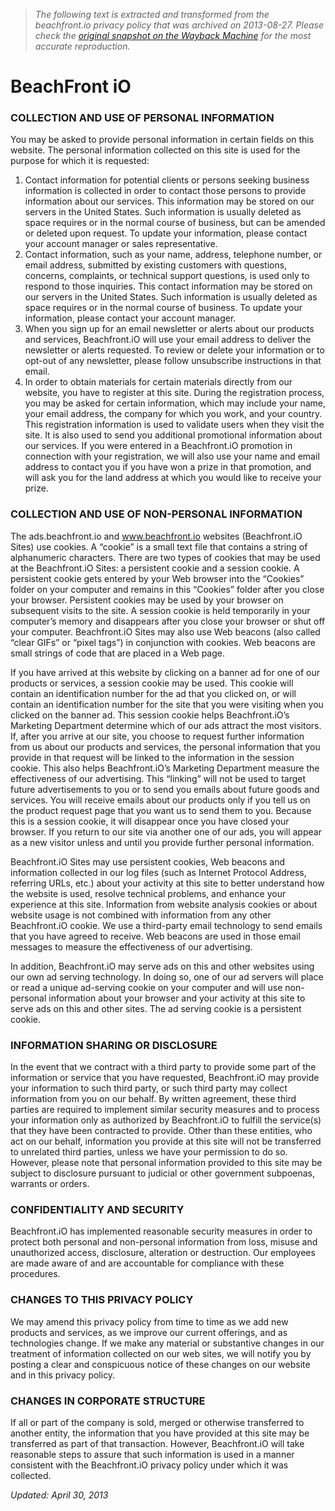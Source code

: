 > *The following text is extracted and transformed from the beachfront.io privacy policy that was archived on 2013-08-27. Please check the [original snapshot on the Wayback Machine](https://web.archive.org/web/20130827120247id_/http%3A//beachfront.io/legal/privacy) for the most accurate reproduction.*

# BeachFront iO

### COLLECTION AND USE OF PERSONAL INFORMATION

You may be asked to provide personal information in certain fields on this website. The personal information collected on this site is used for the purpose for which it is requested:

  1. Contact information for potential clients or persons seeking business information is collected in order to contact those persons to provide information about our services. This information may be stored on our servers in the United States. Such information is usually deleted as space requires or in the normal course of business, but can be amended or deleted upon request. To update your information, please contact your account manager or sales representative. 
  2. Contact information, such as your name, address, telephone number, or email address, submitted by existing customers with questions, concerns, complaints, or technical support questions, is used only to respond to those inquiries. This contact information may be stored on our servers in the United States. Such information is usually deleted as space requires or in the normal course of business. To update your information, please contact your account manager. 
  3. When you sign up for an email newsletter or alerts about our products and services, Beachfront.iO will use your email address to deliver the newsletter or alerts requested. To review or delete your information or to opt-out of any newsletter, please follow unsubscribe instructions in that email. 
  4. In order to obtain materials for certain materials directly from our website, you have to register at this site. During the registration process, you may be asked for certain information, which may include your name, your email address, the company for which you work, and your country. This registration information is used to validate users when they visit the site. It is also used to send you additional promotional information about our services. If you were entered in a Beachfront.iO promotion in connection with your registration, we will also use your name and email address to contact you if you have won a prize in that promotion, and will ask you for the land address at which you would like to receive your prize. 



### COLLECTION AND USE OF NON-PERSONAL INFORMATION

The ads.beachfront.io and www.beachfront.io websites (Beachfront.iO Sites) use cookies. A “cookie” is a small text file that contains a string of alphanumeric characters. There are two types of cookies that may be used at the Beachfront.iO Sites: a persistent cookie and a session cookie. A persistent cookie gets entered by your Web browser into the “Cookies” folder on your computer and remains in this “Cookies” folder after you close your browser. Persistent cookies may be used by your browser on subsequent visits to the site. A session cookie is held temporarily in your computer’s memory and disappears after you close your browser or shut off your computer. Beachfront.iO Sites may also use Web beacons (also called “clear GIFs” or “pixel tags”) in conjunction with cookies. Web beacons are small strings of code that are placed in a Web page.

If you have arrived at this website by clicking on a banner ad for one of our products or services, a session cookie may be used. This cookie will contain an identification number for the ad that you clicked on, or will contain an identification number for the site that you were visiting when you clicked on the banner ad. This session cookie helps Beachfront.iO’s Marketing Department determine which of our ads attract the most visitors. If, after you arrive at our site, you choose to request further information from us about our products and services, the personal information that you provide in that request will be linked to the information in the session cookie. This also helps Beachfront.iO’s Marketing Department measure the effectiveness of our advertising. This “linking” will not be used to target future advertisements to you or to send you emails about future goods and services. You will receive emails about our products only if you tell us on the product request page that you want us to send them to you. Because this is a session cookie, it will disappear once you have closed your browser. If you return to our site via another one of our ads, you will appear as a new visitor unless and until you provide further personal information.

Beachfront.iO Sites may use persistent cookies, Web beacons and information collected in our log files (such as Internet Protocol Address, referring URLs, etc.) about your activity at this site to better understand how the website is used, resolve technical problems, and enhance your experience at this site. Information from website analysis cookies or about website usage is not combined with information from any other Beachfront.iO cookie. We use a third-party email technology to send emails that you have agreed to receive. Web beacons are used in those email messages to measure the effectiveness of our advertising.

In addition, Beachfront.iO may serve ads on this and other websites using our own ad serving technology. In doing so, one of our ad servers will place or read a unique ad-serving cookie on your computer and will use non-personal information about your browser and your activity at this site to serve ads on this and other sites. The ad serving cookie is a persistent cookie.

### INFORMATION SHARING OR DISCLOSURE

In the event that we contract with a third party to provide some part of the information or service that you have requested, Beachfront.iO may provide your information to such third party, or such third party may collect information from you on our behalf. By written agreement, these third parties are required to implement similar security measures and to process your information only as authorized by Beachfront.iO to fulfill the service(s) that they have been contracted to provide. Other than these entities, who act on our behalf, information you provide at this site will not be transferred to unrelated third parties, unless we have your permission to do so. However, please note that personal information provided to this site may be subject to disclosure pursuant to judicial or other government subpoenas, warrants or orders.

### CONFIDENTIALITY AND SECURITY

Beachfront.iO has implemented reasonable security measures in order to protect both personal and non-personal information from loss, misuse and unauthorized access, disclosure, alteration or destruction. Our employees are made aware of and are accountable for compliance with these procedures.

### CHANGES TO THIS PRIVACY POLICY

We may amend this privacy policy from time to time as we add new products and services, as we improve our current offerings, and as technologies change. If we make any material or substantive changes in our treatment of information collected on our web sites, we will notify you by posting a clear and conspicuous notice of these changes on our website and in this privacy policy.

### CHANGES IN CORPORATE STRUCTURE

If all or part of the company is sold, merged or otherwise transferred to another entity, the information that you have provided at this site may be transferred as part of that transaction. However, Beachfront.iO will take reasonable steps to assure that such information is used in a manner consistent with the Beachfront.iO privacy policy under which it was collected.

_Updated: April 30, 2013_
